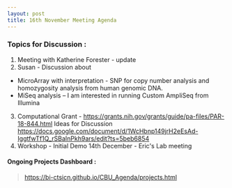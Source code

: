 ```yaml
---
layout: post
title: 16th November Meeting Agenda
---
```

### Topics for Discussion :
1. Meeting with Katherine Forester - update
2. Susan - Discussion about 
* MicroArray with interpretation - SNP for copy number analysis and homozygosity analysis from human genomic DNA.
* MiSeq analysis – I am interested in running Custom AmpliSeq from Illumina

3. Computational Grant - https://grants.nih.gov/grants/guide/pa-files/PAR-18-844.html
Ideas for Discussion
https://docs.google.com/document/d/1WcHbnp149jrH2eEsAd-IggtfwTf1Q_rSBaInPkh9ars/edit?ts=5beb6854
4. Workshop - Initial Demo 14th December - Eric's Lab meeting

#### Ongoing Projects Dashboard :

> https://bi-ctsicn.github.io/CBU_Agenda/projects.html
